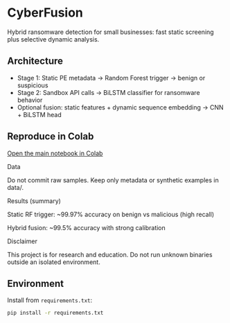 # CyberFusion  

Hybrid ransomware detection for small businesses: fast static screening plus selective dynamic analysis.  

## Architecture  
- Stage 1: Static PE metadata → Random Forest trigger → benign or suspicious  
- Stage 2: Sandbox API calls → BiLSTM classifier for ransomware behavior  
- Optional fusion: static features + dynamic sequence embedding → CNN + BiLSTM head  

## Reproduce in Colab  
[Open the main notebook in Colab](https://colab.research.google.com/github/REU2024/CyberFusion/blob/main/notebooks/CyberFusion.ipynb)  

Data

Do not commit raw samples. Keep only metadata or synthetic examples in data/.

Results (summary)

Static RF trigger: ~99.97% accuracy on benign vs malicious (high recall)

Hybrid fusion: ~99.5% accuracy with strong calibration

Disclaimer

This project is for research and education. Do not run unknown binaries outside an isolated environment.

## Environment  
Install from `requirements.txt`:  

```bash
pip install -r requirements.txt

